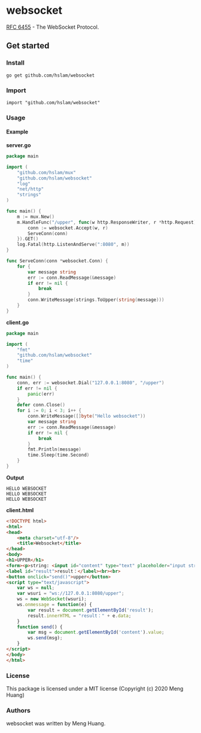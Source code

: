 # websocket
[RFC 6455](https://tools.ietf.org/html/rfc6455 "RFC 6455") - The WebSocket Protocol.
## Get started

### Install
```
go get github.com/hslam/websocket
```
### Import
```
import "github.com/hslam/websocket"
```
### Usage
#### Example

**server.go**
```go
package main

import (
	"github.com/hslam/mux"
	"github.com/hslam/websocket"
	"log"
	"net/http"
	"strings"
)

func main() {
	m := mux.New()
	m.HandleFunc("/upper", func(w http.ResponseWriter, r *http.Request) {
		conn := websocket.Accept(w, r)
		ServeConn(conn)
	}).GET()
	log.Fatal(http.ListenAndServe(":8080", m))
}

func ServeConn(conn *websocket.Conn) {
	for {
		var message string
		err := conn.ReadMessage(&message)
		if err != nil {
			break
		}
		conn.WriteMessage(strings.ToUpper(string(message)))
	}
}
```

**client.go**
```go
package main

import (
	"fmt"
	"github.com/hslam/websocket"
	"time"
)

func main() {
	conn, err := websocket.Dial("127.0.0.1:8080", "/upper")
	if err != nil {
		panic(err)
	}
	defer conn.Close()
	for i := 0; i < 3; i++ {
		conn.WriteMessage([]byte("Hello websocket"))
		var message string
		err := conn.ReadMessage(&message)
		if err != nil {
			break
		}
		fmt.Println(message)
		time.Sleep(time.Second)
	}
}
```

**Output**
```
HELLO WEBSOCKET
HELLO WEBSOCKET
HELLO WEBSOCKET
```

**client.html**
```html
<!DOCTYPE html>
<html>
<head>
    <meta charset="utf-8"/>
    <title>Websocket</title>
</head>
<body>
<h1>UPPER</h1>
<form><p>string: <input id="content" type="text" placeholder="input string"></p></form>
<label id="result">result：</label><br><br>
<button onclick="send()">upper</button>
<script type="text/javascript">
    var ws = null;
    var wsuri = "ws://127.0.0.1:8080/upper";
    ws = new WebSocket(wsuri);
    ws.onmessage = function(e) {
        var result = document.getElementById('result');
        result.innerHTML = "result：" + e.data;
    }
    function send() {
        var msg = document.getElementById('content').value;
        ws.send(msg);
    }
</script>
</body>
</html>
```

### License
This package is licensed under a MIT license (Copyright (c) 2020 Meng Huang)


### Authors
websocket was written by Meng Huang.


